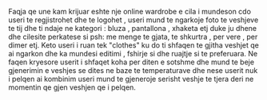 Faqja qe une kam krijuar eshte nje online wardrobe e cila i mundeson cdo useri te regjistrohet dhe te logohet , useri mund te ngarkoje foto te veshjeve te tij dhe ti ndaje ne kategori : bluza , pantallona , xhaketa etj duke ju dhene dhe cilesite perkatese si psh: me menge te gjata, te shkurtra , per vere , per dimer etj. Keto useri i ruan tek "clothes" ku do ti shfaqen te gjitha veshjet qe ai ngarkon dhe ka mundesi editimi , fshirje si dhe ruajtje si te preferuara. Ne faqen kryesore userit i shfaqet koha per diten e sotshme dhe mund te beje gjenerimin e veshjes se dites ne baze te temperaturave dhe nese userit nuk i pelqen ai kombinim useri mund te gjeneroje serisht veshje te tjera deri ne momentin qe gjen veshjen qe i pelqen. 